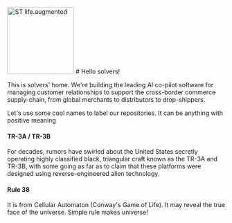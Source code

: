 <img width=154 alt="ST life.augmented" src="https://github.com/Slover-ai/.github/blob/main/profile/images/">
# Hello solvers!

This is solvers' home. We're building the leading AI co-pilot software for managing customer relationships to support the cross-border commerce supply-chain, from global merchants to distributors to drop-shippers.

Let's use some cool names to label our repositories. It can be anything with positive meaning
#### TR-3A / TR-3B
For decades, rumors have swirled about the United States secretly operating highly classified black, triangular craft known as the TR-3A and TR-3B, with some going as far as to claim that these platforms were designed using reverse-engineered alien technology.

#### Rule 38
It is from Cellular Automaton (Conway's Game of Life). It may reveal the true face of the universe. Simple rule makes universe!

